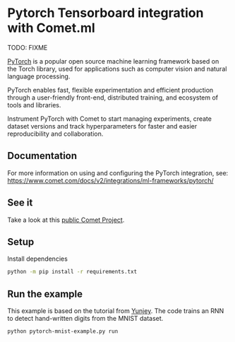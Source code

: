 # Pytorch Tensorboard integration with Comet.ml

TODO: FIXME

[PyTorch](https://pytorch.org/) is a popular open source machine learning framework based on the Torch library, used for applications such as computer vision and natural language processing.

PyTorch enables fast, flexible experimentation and efficient production through a user-friendly front-end, distributed training, and ecosystem of tools and libraries.

Instrument PyTorch with Comet to start managing experiments, create dataset versions and track hyperparameters for faster and easier reproducibility and collaboration.

## Documentation

For more information on using and configuring the PyTorch integration, see: https://www.comet.com/docs/v2/integrations/ml-frameworks/pytorch/

## See it

Take a look at this [public Comet Project](https://www.comet.com/examples/comet-example-pytorch-mnist).

## Setup

Install dependencies

```bash
python -m pip install -r requirements.txt
```

## Run the example

This example is based on the tutorial from [Yunjey](https://github.com/yunjey/pytorch-tutorial/blob/master/tutorials/01-basics/feedforward_neural_network/main.py). The code trains an RNN to detect hand-written digits from the MNIST dataset.

```bash
python pytorch-mnist-example.py run
```
